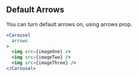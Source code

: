 ## Default Arrows
You can turn default arrows on, using arrows prop.
```jsx render
<Carousel
  arrows
>
  <img src={imageOne} />
  <img src={imageTwo} />
  <img src={imageThree} />
</Carousel>
```
